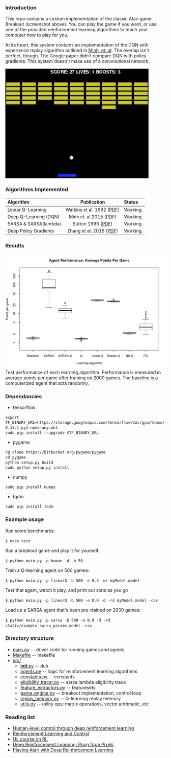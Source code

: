 ### Introduction



This repo contains a custom implementation of the classic Atari game Breakout (screenshot above). You can play the game if you want, or use one of the provided reinforcement learning algorithms to teach your computer how to play for you.

At its heart, this system contains an implementation of the DQN with experience replay algorithm outlined in [Minh, et. al](http://www.davidqiu.com:8888/research/nature14236.pdf). The overlap isn't perfect, though. The Google paper didn't compare DQN with policy gradients. This system doesn't make use of a convolutional network.

<img src="/static/breakout.png" width="450">


### Algorithms Implemented



| Algorithm | Publication | Status |
| :-------- | :---------: | :----- |
| Linear Q-Learning | Watkins et al. 1992 ([PDF](http://download.springer.com/static/pdf/35/art%253A10.1007%252FBF00992698.pdf?originUrl=http%3A%2F%2Flink.springer.com%2Farticle%2F10.1007%2FBF00992698&token2=exp=1484853031~acl=%2Fstatic%2Fpdf%2F35%2Fart%25253A10.1007%25252FBF00992698.pdf%3ForiginUrl%3Dhttp%253A%252F%252Flink.springer.com%252Farticle%252F10.1007%252FBF00992698*~hmac=8b2a67e9c37a7e9f09f368c1acb1bb91eb0ee728e627bd99f56fb670f4c8d724)) | Working.|
| Deep Q-Learning (DQN) | Minh et. al 2015 ([PDF](https://www.cs.toronto.edu/~vmnih/docs/dqn.pdf)) | Working. |
| SARSA & SARSA(lambda) | Sutton 1996 ([PDF](https://webdocs.cs.ualberta.ca/~sutton/papers/sutton-96.pdf)) | Working. |
| Deep Policy Gradients | Zhang et al. 2015 ([PDF](https://arxiv.org/pdf/1507.01273v2.pdf)) | Working. |






### Results

![agent performance](/static/3.png)
Test performance of each learning algorithm. Performance is measured in average points per game after training on 2000 games. The baseline is a computerized agent that acts randomly. 


### Dependancies

* tensorflow
```
export TF_BINARY_URL=https://storage.googleapis.com/tensorflow/mac/gpu/tensorflow_gpu-0.12.1-py3-none-any.whl
sudo pip install --upgrade $TF_BINARY_URL
```
* pygame
```
hg clone https://bitbucket.org/pygame/pygame
cd pygame
python setup.py build
sudo python setup.py install
```
* numpy
```
sudo pip install numpy
```
* tqdm
```
sudo pip install tqdm
```

### Example usage

Run some benchmarks:

`$ make test`

Run a breakout game and play it for yourself:

`$ python main.py -p human -d -b 50`

Train a Q-learning agent on 500 games:

`$ python main.py -p linearQ -b 500 -e 0.3 -wr myModel.model`

Test that agent, watch it play, and print out stats as you go

`$ python main.py -p linearQ -b 500 -e 0.0 -d -rd myModel.model -csv`

Load up a SARSA agent that's been pre-trained on 2000 games:

`$ python main.py -p sarsa -b 500 -e 0.0 -d -rd static/example_sarsa_params.model -csv`

### Directory structure

* [main.py](https://github.com/rpryzant/deep_rl_project/blob/master/main.py)  -- driver code for running games and agents
* [Makefile](https://github.com/rpryzant/deep_rl_project/blob/master/Makefile) -- makefile
* [src/](https://github.com/rpryzant/deep_rl_project/tree/master/src)
  * [__init__.py](https://github.com/rpryzant/deep_rl_project/blob/master/src/__init__.py) -- duh
  * [agents.py](https://github.com/rpryzant/deep_rl_project/blob/master/src/agents.py) -- logic for reinforcement learning algorithms
  * [constants.py](https://github.com/rpryzant/deep_rl_project/blob/master/src/constants.py) -- constants
  * [eligibility_tracer.py](https://github.com/rpryzant/deep_rl_project/blob/master/src/elegibility_tracer.py) -- sarsa lambda eligibility trace
  * [feature_extractors.py](https://github.com/rpryzant/deep_rl_project/blob/master/src/feature_extractors.py) -- featuresets
  * [game_engine.py](https://github.com/rpryzant/deep_rl_project/blob/master/src/game_engine.py) -- breakout implementation, control loop
  * [replay_memory.py](https://github.com/rpryzant/deep_rl_project/blob/master/src/replay_memory.py) -- Q-learning replay memory
  * [utils.py](https://github.com/rpryzant/deep_rl_project/blob/master/src/utils.py) -- utility ops: matrix operations, vector arithmatic, etc


        

### Reading list

* [Human-level control through deep reinforcement
learning](http://www.davidqiu.com:8888/research/nature14236.pdf)
* [Reinforcement Learning and Control](http://cs229.stanford.edu/notes/cs229-notes12.pdf)
* [UL course on RL](http://www0.cs.ucl.ac.uk/staff/d.silver/web/Teaching.html)
* [Deep Reinforcement Learning: Pong from Pixels](http://karpathy.github.io/2016/05/31/rl/)
* [Playing Atari with Deep Reinforcement Learning](https://arxiv.org/pdf/1312.5602.pdf)


